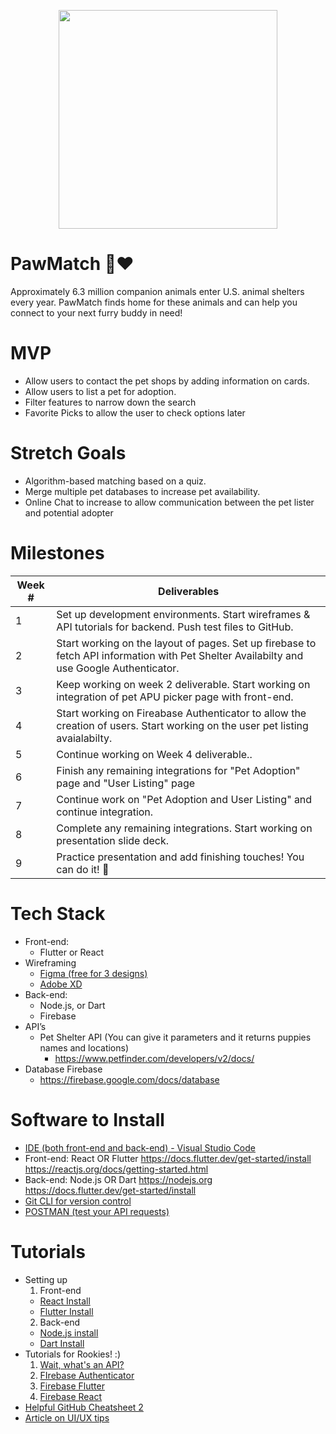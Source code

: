 <p align="center">
<img src="https://c.tenor.com/1mRsobYzxEoAAAAC/corgi-excited.gif" width="350">
  </p>
  
# PawMatch 🐾❤️
Approximately 6.3 million companion animals enter U.S. animal shelters every year. PawMatch finds home for these animals and can help you connect to your next furry buddy in need!

# MVP
  - Allow users to contact the pet shops by adding information on cards.
  - Allow users to list a pet for adoption.
  - Filter features to narrow down the search
  - Favorite Picks to allow the user to check options later

# Stretch Goals
  - Algorithm-based matching based on a quiz.
  - Merge multiple pet databases to increase pet availability.
  - Online Chat to increase to allow communication between the pet lister and potential adopter

# Milestones
| Week # | Deliverables |
|--------|--------------|
| 1      | Set up development environments. Start wireframes & API tutorials for backend. Push test files to GitHub.                                    |                                                             
| 2      | Start working on the layout of pages. Set up firebase to fetch API information with Pet Shelter Availabilty and use Google Authenticator.                                        |
| 3      | Keep working on week 2 deliverable. Start working on integration of pet APU picker page with front-end.                                        |
| 4      | Start working on Fireabase Authenticator to allow the creation of users. Start working on the user pet listing avaialabilty.                                              |
| 5      | Continue working on Week 4 deliverable..          |
| 6      | Finish any remaining integrations for "Pet Adoption" page and "User Listing" page                                |
| 7      | Continue work on "Pet Adoption and User Listing" and continue integration.                                                                                      |             
| 8      | Complete any remaining integrations. Start working on presentation slide deck.                                                               |
| 9      | Practice presentation and add finishing touches! You can do it! 💙                                                                           |

# Tech Stack
  - Front-end: 
    - Flutter or React
  - Wireframing
    - [Figma (free for 3 designs)](https://www.figma.com)
    - [Adobe XD](https://www.adobe.com/products/xd.html)
  - Back-end: 
    -  Node.js, or Dart
    -  Firebase
  - API’s
    - Pet Shelter API (You can give it parameters and it returns puppies names and locations)
      - https://www.petfinder.com/developers/v2/docs/
   - Database Firebase
        - https://firebase.google.com/docs/database

# Software to Install
  - [IDE (both front-end and back-end) - Visual Studio Code](https://code.visualstudio.com)
  - Front-end: React OR Flutter
        https://docs.flutter.dev/get-started/install 
        https://reactjs.org/docs/getting-started.html
  - Back-end: Node.js OR Dart
        https://nodejs.org
        https://docs.flutter.dev/get-started/install 
  - [Git CLI for version control](https://git-scm.com/downloads)
  - [POSTMAN (test your API requests)](https://www.postman.com)
  
# Tutorials
  - Setting up 
    1. Front-end
      - [React Install](https://www.youtube.com/watch?v=RNWfNwh1kW8)
      - [Flutter Install](https://www.youtube.com/watch?v=5izFFbdHnWY&t=421s)
    2. Back-end
      - [Node.js install](https://www.youtube.com/watch?v=JINE4D0Syqw)
      - [Dart Install](https://www.youtube.com/watch?v=5izFFbdHnWY&t=421s)
  - Tutorials for Rookies! :) 
    1. [Wait, what's an API?](https://www.youtube.com/watch?v=SLwpqD8n3d0)
    2. [FIrebase Authenticator](https://www.youtube.com/watch?v=aN1LnNq4z54)
    3. [Firebase Flutter](https://www.youtube.com/watch?v=EXp0gq9kGxI&t=1012s)
    4. [Firebase React](https://www.youtube.com/watch?v=PKwu15ldZ7k)
  - [Helpful GitHub Cheatsheet 2](https://drive.google.com/file/d/1OddwoSvNJ3dQuEBw3RERieMXmOicif9_/view)
  - [Article on UI/UX tips](https://www.uxpin.com/studio/blog/guide-design-consistency-best-practices-ui-ux-designers/)


